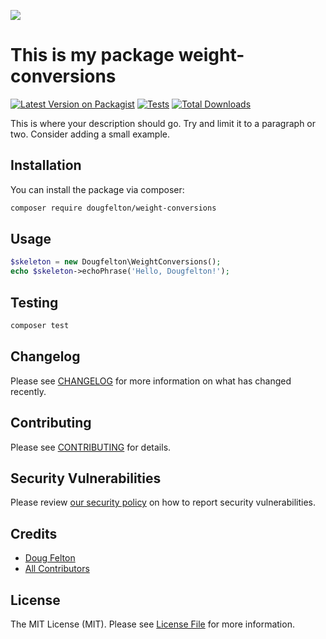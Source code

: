 
[<img src="https://github-ads.s3.eu-central-1.amazonaws.com/support-ukraine.svg?t=1" />](https://supportukrainenow.org)

# This is my package weight-conversions

[![Latest Version on Packagist](https://img.shields.io/packagist/v/dougfelton/weight-conversions.svg?style=flat-square)](https://packagist.org/packages/dougfelton/weight-conversions)
[![Tests](https://github.com/dougfelton/weight-conversions/actions/workflows/run-tests.yml/badge.svg?branch=main)](https://github.com/dougfelton/weight-conversions/actions/workflows/run-tests.yml)
[![Total Downloads](https://img.shields.io/packagist/dt/dougfelton/weight-conversions.svg?style=flat-square)](https://packagist.org/packages/dougfelton/weight-conversions)

This is where your description should go. Try and limit it to a paragraph or two. Consider adding a small example.

## Installation

You can install the package via composer:

```bash
composer require dougfelton/weight-conversions
```

## Usage

```php
$skeleton = new Dougfelton\WeightConversions();
echo $skeleton->echoPhrase('Hello, Dougfelton!');
```

## Testing

```bash
composer test
```

## Changelog

Please see [CHANGELOG](CHANGELOG.md) for more information on what has changed recently.

## Contributing

Please see [CONTRIBUTING](https://github.com/spatie/.github/blob/main/CONTRIBUTING.md) for details.

## Security Vulnerabilities

Please review [our security policy](../../security/policy) on how to report security vulnerabilities.

## Credits

- [Doug Felton](https://github.com/dougfelton)
- [All Contributors](../../contributors)

## License

The MIT License (MIT). Please see [License File](LICENSE.md) for more information.
